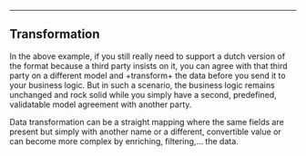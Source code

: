 


--------------



## Transformation

In the above example, if you still really need to support a dutch version of the format because a third party insists on it, you can agree with that third party on a different model and +transform+ the data before you send it to your business logic. But in such a scenario, the business logic remains unchanged and rock solid while you simply have a second, predefined, validatable model agreement with another party.

Data transformation can be a straight mapping where the same fields are present but simply with another name or a different, convertible value or can become more complex by enriching, filtering,... the data.
